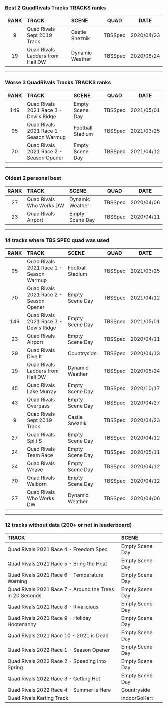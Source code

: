 ### Best 2 QuadRivals Tracks TRACKS ranks
|RANK|TRACK|SCENE|QUAD|DATE|
|:---:|:---|:---|:---:|:---:|
|9|Quad Rivals Sept 2019 Track|Castle Sneznik|TBSSpec|2020/04/23|
|19|Quad Rivals Ladders from Hell DW|Dynamic Weather|TBSSpec|2020/08/24|
---
### Worse 3 QuadRivals Tracks TRACKS ranks
|RANK|TRACK|SCENE|QUAD|DATE|
|:---:|:---|:---|:---:|:---:|
|149|Quad Rivals 2021 Race 3 - Devils Ridge|Empty Scene Day|TBSSpec|2021/05/01|
|95|Quad Rivals 2021 Race 1 - Season Warmup|Football Stadium|TBSSpec|2021/03/25|
|70|Quad Rivals 2021 Race 2 - Season Opener|Empty Scene Day|TBSSpec|2021/04/12|
---
### Oldest 2 personal best
|RANK|TRACK|SCENE|QUAD|DATE|
|:---:|:---|:---|:---:|:---:|
|27|Quad Rivals Who Works DW|Dynamic Weather|TBSSpec|2020/04/06|
|23|Quad Rivals Airport|Empty Scene Day|TBSSpec|2020/04/11|
---
### 14 tracks where TBS SPEC quad was used
|RANK|TRACK|SCENE|QUAD|DATE|
|:---:|:---|:---|:---:|:---:|
|95|Quad Rivals 2021 Race 1 - Season Warmup|Football Stadium|TBSSpec|2021/03/25|
|70|Quad Rivals 2021 Race 2 - Season Opener|Empty Scene Day|TBSSpec|2021/04/12|
|149|Quad Rivals 2021 Race 3 - Devils Ridge|Empty Scene Day|TBSSpec|2021/05/01|
|23|Quad Rivals Airport|Empty Scene Day|TBSSpec|2020/04/11|
|29|Quad Rivals Dive It|Countryside|TBSSpec|2020/04/13|
|19|Quad Rivals Ladders from Hell DW|Dynamic Weather|TBSSpec|2020/08/24|
|45|Quad Rivals Lake Murray|Empty Scene Day|TBSSpec|2020/10/17|
|43|Quad Rivals Overpass|Empty Scene Day|TBSSpec|2020/04/27|
|9|Quad Rivals Sept 2019 Track|Castle Sneznik|TBSSpec|2020/04/23|
|27|Quad Rivals Split S|Empty Scene Day|TBSSpec|2020/04/12|
|24|Quad Rivals Team Race|Empty Scene Day|TBSSpec|2020/05/11|
|24|Quad Rivals Weave|Empty Scene Day|TBSSpec|2020/04/12|
|70|Quad Rivals Welborn|Empty Scene Day|TBSSpec|2020/04/12|
|27|Quad Rivals Who Works DW|Dynamic Weather|TBSSpec|2020/04/06|
---
### 12 tracks without data (200+ or not in leaderboard)
|TRACK|SCENE|
|:---|:---|
|Quad Rivals 2021 Race 4 - Freedom Spec|Empty Scene Day|
|Quad Rivals 2021 Race 5 - Bring the Heat|Empty Scene Day|
|Quad Rivals 2021 Race 6 - Temperature Warning|Empty Scene Day|
|Quad Rivals 2021 Race 7 - Around the Trees in 20 Seconds|Empty Scene Day|
|Quad Rivals 2021 Race 8 - Rivalicious|Empty Scene Day|
|Quad Rivals 2021 Race 9 - Holiday Hootenanny|Empty Scene Day|
|Quad Rivals 2021 Race 10 - 2021 is Dead|Empty Scene Day|
|Quad Rivals 2022 Race 1 - Season Opener|Empty Scene Day|
|Quad Rivals 2022 Race 2 - Speeding Into Spring|Empty Scene Day|
|Quad Rivals 2022 Race 3 - Getting Hot|Empty Scene Day|
|Quad Rivals 2022 Race 4 - Summer is Here|Countryside|
|Quad Rivals Karting Track|IndoorGoKart|
